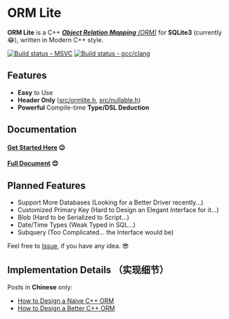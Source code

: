 ﻿# ORM Lite

**ORM Lite** is a C++ [_**Object Relation Mapping** (ORM)_](https://en.wikipedia.org/wiki/Object-relational_mapping)
for **SQLite3** (currently 😂),
written in Modern C++ style.

[![Build status - MSVC](https://ci.appveyor.com/api/projects/status/github/BOT-Man-JL/ORM-Lite?svg=true&branch=master)](https://ci.appveyor.com/project/BOT-Man-JL/ORM-Lite)
[![Build status - gcc/clang](https://travis-ci.org/BOT-Man-JL/ORM-Lite.svg?branch=master)](https://travis-ci.org/BOT-Man-JL/ORM-Lite)

## Features

- **Easy** to Use
- **Header Only**
  ([src/ormlite.h](src/ormlite.h), [src/nullable.h](src/nullable.h))
- **Powerful** Compile-time **Type/DSL Deduction**

## Documentation

#### [Get Started Here](docs/get-started.md) 😉

#### [Full Document](docs/orm-lite.md) 😊

## Planned Features

- Support More Databases (Looking for a Better Driver recently...)
- Customized Primary Key (Hard to Design an Elegant Interface for it...)
- Blob (Hard to be Serialized to Script...)
- Date/Time Types (Weak Typed in SQL...)
- Subquery (Too Complicated... the Interface would be)

Feel free to [Issue](https://github.com/BOT-Man-JL/ORM-Lite/issues/new),
if you have any idea. 😎

## Implementation Details （实现细节）

Posts in **Chinese** only:

- [How to Design a Naive C++ ORM](https://BOT-Man-JL.github.io/articles/?post=2016/How-to-Design-a-Naive-Cpp-ORM)
- [How to Design a Better C++ ORM](https://bot-man-jl.github.io/articles/?post=2016/How-to-Design-a-Better-Cpp-ORM)

